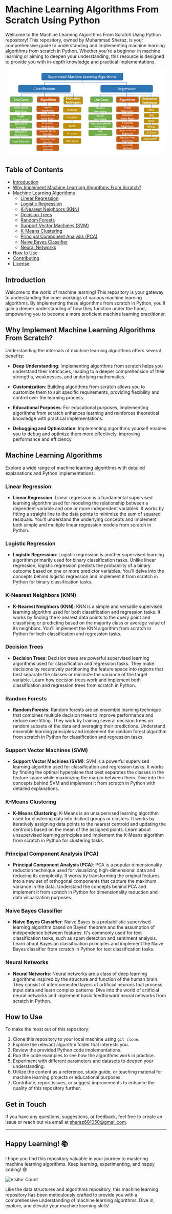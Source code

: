 # Machine Learning Algorithms From Scratch Using Python

Welcome to the Machine Learning Algorithms From Scratch Using Python repository! This repository, owned by Muhammad Sheraz, is your comprehensive guide to understanding and implementing machine learning algorithms from scratch in Python. Whether you're a beginner in machine learning or aiming to deepen your understanding, this resource is designed to provide you with in-depth knowledge and practical implementations.

<img src="Images/smlalgo.PNG">


## Table of Contents

- [Introduction](#introduction)
- [Why Implement Machine Learning Algorithms From Scratch?](#why-implement-machine-learning-algorithms-from-scratch)
- [Machine Learning Algorithms](#machine-learning-algorithms)
  - [Linear Regression](#linear-regression)
  - [Logistic Regression](#logistic-regression)
  - [K-Nearest Neighbors (KNN)](#k-nearest-neighbors-knn)
  - [Decision Trees](#decision-trees)
  - [Random Forests](#random-forests)
  - [Support Vector Machines (SVM)](#support-vector-machines-svm)
  - [K-Means Clustering](#k-means-clustering)
  - [Principal Component Analysis (PCA)](#principal-component-analysis-pca)
  - [Naive Bayes Classifier](#naive-bayes-classifier)
  - [Neural Networks](#neural-networks)
- [How to Use](#how-to-use)
- [Contributing](#contributing)
- [License](#license)

## Introduction

Welcome to the world of machine learning! This repository is your gateway to understanding the inner workings of various machine learning algorithms. By implementing these algorithms from scratch in Python, you'll gain a deeper understanding of how they function under the hood, empowering you to become a more proficient machine learning practitioner.

## Why Implement Machine Learning Algorithms From Scratch?

Understanding the internals of machine learning algorithms offers several benefits:

- **Deep Understanding**: Implementing algorithms from scratch helps you understand their intricacies, leading to a deeper comprehension of their strengths, weaknesses, and underlying mathematics.

- **Customization**: Building algorithms from scratch allows you to customize them to suit specific requirements, providing flexibility and control over the learning process.

- **Educational Purposes**: For educational purposes, implementing algorithms from scratch enhances learning and reinforces theoretical knowledge with practical implementations.

- **Debugging and Optimization**: Implementing algorithms yourself enables you to debug and optimize them more effectively, improving performance and efficiency.



## Machine Learning Algorithms

Explore a wide range of machine learning algorithms with detailed explanations and Python implementations:

### Linear Regression

- **Linear Regression**: Linear regression is a fundamental supervised learning algorithm used for modeling the relationship between a dependent variable and one or more independent variables. It works by fitting a straight line to the data points to minimize the sum of squared residuals. You'll understand the underlying concepts and implement both simple and multiple linear regression models from scratch in Python.

### Logistic Regression

- **Logistic Regression**: Logistic regression is another supervised learning algorithm primarily used for binary classification tasks. Unlike linear regression, logistic regression predicts the probability of a binary outcome based on one or more predictor variables. You'll delve into the concepts behind logistic regression and implement it from scratch in Python for binary classification tasks.

### K-Nearest Neighbors (KNN)

- **K-Nearest Neighbors (KNN)**: KNN is a simple and versatile supervised learning algorithm used for both classification and regression tasks. It works by finding the k-nearest data points to the query point and classifying or predicting based on the majority class or average value of its neighbors. You'll implement the KNN algorithm from scratch in Python for both classification and regression tasks.

### Decision Trees

- **Decision Trees**: Decision trees are powerful supervised learning algorithms used for classification and regression tasks. They make decisions by recursively partitioning the feature space into regions that best separate the classes or minimize the variance of the target variable. Learn how decision trees work and implement both classification and regression trees from scratch in Python.

### Random Forests

- **Random Forests**: Random forests are an ensemble learning technique that combines multiple decision trees to improve performance and reduce overfitting. They work by training several decision trees on random subsets of the data and averaging their predictions. Understand ensemble learning principles and implement the random forest algorithm from scratch in Python for classification and regression tasks.

### Support Vector Machines (SVM)

- **Support Vector Machines (SVM)**: SVM is a powerful supervised learning algorithm used for classification and regression tasks. It works by finding the optimal hyperplane that best separates the classes in the feature space while maximizing the margin between them. Dive into the concepts behind SVM and implement it from scratch in Python with detailed explanations.

### K-Means Clustering

- **K-Means Clustering**: K-Means is an unsupervised learning algorithm used for clustering data into distinct groups or clusters. It works by iteratively assigning data points to the nearest centroid and updating the centroids based on the mean of the assigned points. Learn about unsupervised learning principles and implement the K-Means algorithm from scratch in Python for clustering tasks.

### Principal Component Analysis (PCA)

- **Principal Component Analysis (PCA)**: PCA is a popular dimensionality reduction technique used for visualizing high-dimensional data and reducing its complexity. It works by transforming the original features into a new set of orthogonal components that capture the maximum variance in the data. Understand the concepts behind PCA and implement it from scratch in Python for dimensionality reduction and data visualization purposes.

### Naive Bayes Classifier

- **Naive Bayes Classifier**: Naive Bayes is a probabilistic supervised learning algorithm based on Bayes' theorem and the assumption of independence between features. It's commonly used for text classification tasks, such as spam detection and sentiment analysis. Learn about Bayesian classification principles and implement the Naive Bayes classifier from scratch in Python for text classification tasks.

### Neural Networks

- **Neural Networks**: Neural networks are a class of deep learning algorithms inspired by the structure and function of the human brain. They consist of interconnected layers of artificial neurons that process input data and learn complex patterns. Dive into the world of artificial neural networks and implement basic feedforward neural networks from scratch in Python.




## How to Use

To make the most out of this repository:

1. Clone this repository to your local machine using `git clone`.
2. Explore the relevant algorithm folder that interests you.
3. Review the provided Python code implementations.
4. Run the code examples to see how the algorithms work in practice.
5. Experiment with different parameters and datasets to deepen your understanding.
6. Utilize the content as a reference, study guide, or teaching material for machine learning projects or educational purposes.
7. Contribute, report issues, or suggest improvements to enhance the quality of this repository further.

## Get in Touch

If you have any questions, suggestions, or feedback, feel free to create an issue or reach out via email at [sheraz601050@gmail.com](mailto:sheraz601050@gmail.com).

---

## Happy Learning! 📚

I hope you find this repository valuable in your journey to mastering machine learning algorithms. Keep learning, experimenting, and happy coding! 😄

![Visitor Count](https://visitor-badge.laobi.icu/badge?page_id=MuhammadSheraza002.machine-learning-algorithms)

Like the data structures and algorithms repository, this machine learning repository has been meticulously crafted to provide you with a comprehensive understanding of machine learning algorithms. Dive in, explore, and elevate your machine learning skills!
